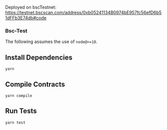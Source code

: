 Deployed on bscTestnet:
https://testnet.bscscan.com/address/0xb05241134B0974bE957fc56efD6b51dFFb3E74db#code

### Bsc-Test

The following assumes the use of `node@>=10`.

## Install Dependencies

`yarn`

## Compile Contracts

`yarn compile`

## Run Tests

`yarn test`
